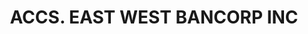 ---
layout: asset
title: ACCS. EAST WEST BANCORP INC                                 
isin: US27579R1041
---
